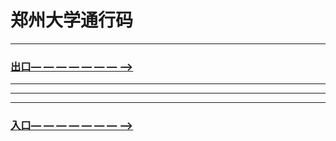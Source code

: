 # 郑州大学通行码
----------------------------------------------------
###  [出口— — — — — — — —>](out/index.html)
----------------------------------------------------
----------------------------------------------------
----------------------------------------------------
###  [入口— — — — — — — —>](in/index.html)

